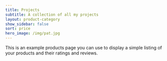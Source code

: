 ```yaml
---
title: Projects
subtitle: A collection of all my projects
layout: product-category
show_sidebar: false
sort: price
hero_image: /img/pat.jpg
---
```


This is an example products page you can use to display a simple listing of your products and their ratings and reviews.
